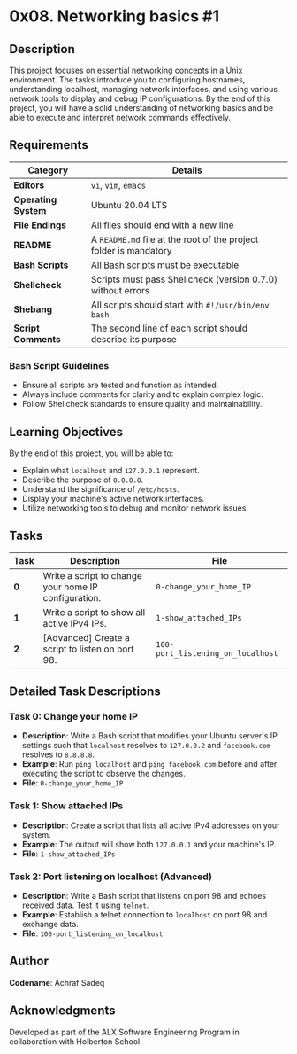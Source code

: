  # 0x08. Networking basics #1

## Description
This project focuses on essential networking concepts in a Unix environment. The tasks introduce you to configuring hostnames, understanding localhost, managing network interfaces, and using various network tools to display and debug IP configurations. By the end of this project, you will have a solid understanding of networking basics and be able to execute and interpret network commands effectively.

## Requirements
| **Category**         | **Details**                                        |
|----------------------|----------------------------------------------------|
| **Editors**          | `vi`, `vim`, `emacs`                               |
| **Operating System** | Ubuntu 20.04 LTS                                   |
| **File Endings**     | All files should end with a new line               |
| **README**           | A `README.md` file at the root of the project folder is mandatory |
| **Bash Scripts**     | All Bash scripts must be executable                |
| **Shellcheck**       | Scripts must pass Shellcheck (version 0.7.0) without errors |
| **Shebang**          | All scripts should start with `#!/usr/bin/env bash` |
| **Script Comments**  | The second line of each script should describe its purpose |

### Bash Script Guidelines
- Ensure all scripts are tested and function as intended.
- Always include comments for clarity and to explain complex logic.
- Follow Shellcheck standards to ensure quality and maintainability.

## Learning Objectives
By the end of this project, you will be able to:
- Explain what `localhost` and `127.0.0.1` represent.
- Describe the purpose of `0.0.0.0`.
- Understand the significance of `/etc/hosts`.
- Display your machine's active network interfaces.
- Utilize networking tools to debug and monitor network issues.

## Tasks
| **Task** | **Description**                                      | **File**                         |
|----------|------------------------------------------------------|----------------------------------|
| **0**    | Write a script to change your home IP configuration. | `0-change_your_home_IP`          |
| **1**    | Write a script to show all active IPv4 IPs.          | `1-show_attached_IPs`            |
| **2**    | [Advanced] Create a script to listen on port 98.     | `100-port_listening_on_localhost` |

## Detailed Task Descriptions
### Task 0: Change your home IP
- **Description**: Write a Bash script that modifies your Ubuntu server's IP settings such that `localhost` resolves to `127.0.0.2` and `facebook.com` resolves to `8.8.8.8`.
- **Example**: Run `ping localhost` and `ping facebook.com` before and after executing the script to observe the changes.
- **File**: `0-change_your_home_IP`

### Task 1: Show attached IPs
- **Description**: Create a script that lists all active IPv4 addresses on your system.
- **Example**: The output will show both `127.0.0.1` and your machine's IP.
- **File**: `1-show_attached_IPs`

### Task 2: Port listening on localhost (Advanced)
- **Description**: Write a Bash script that listens on port 98 and echoes received data. Test it using `telnet`.
- **Example**: Establish a telnet connection to `localhost` on port 98 and exchange data.
- **File**: `100-port_listening_on_localhost`
  
## Author
**Codename**: Achraf Sadeq

## Acknowledgments
Developed as part of the ALX Software Engineering Program in collaboration with Holberton School.

